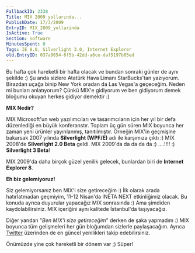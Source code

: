 ```yaml
---
FallbackID: 2338
Title: MIX 2009 yollarında...
PublishDate: 17/3/2009
EntryID: MIX_2009_yollarinda
IsActive: True
Section: software
MinutesSpent: 0
Tags: IE 8.0, Silverlight 3.0, Internet Explorer
old.EntryID: 037a9654-6f5b-42dd-a6ce-daf5197b05ed
---
```

Bu hafta çok hareketli bir hafta olacak ve bundan sonraki günler de aynı
şekilde :) Şu anda sizlere Atatürk Hava Limanı StarBucks'tan yazıyorum.
Birazdan uçağa binip New York oradan da Las Vegas'a geçeceğim. Neden mi
bunları anlatıyorum? Çünkü MIX'e gidiyorum ve ben gidiyorum demek
bloğumu okuyan herkes gidiyor demektir :)

**MIX Nedir?**

MIX Microsoft'un web yazılımcıları ve tasarımcıların için her yıl bir
defa düzenlediği en büyük konferanstır. Toplam üç gün süren MIX boyunca
her zaman yeni ürünler yayınlanmış, tanıtılmıştır. Örneğin MIX'in
geçmişine bakarsak 2007 yılında **Silverlight (WPF/E)** adı ile
karşımıza çıktı :) MIX 2008'de **Silverlight 2.0 Beta** geldi. MIX
2009'da da da da da :) ....!!!! :) **Silverlight 3 Beta**!

MIX 2009'da daha birçok güzel yenilik gelecek, bunlardan biri de
**Internet Explorer 8**.

**Eh biz gelemiyoruz!**

Siz gelemiyorsanız ben MIX'i size getireceğim :) İlk olarak arada
hatırlatmadan geçmiyim, 11-12 Nisan'da INETA NEXT etkinliğimiz olacak.
Bu konuda ayrıca duyurular yapacağız MIX sonrasında :) Ama şimdiden
kaydolabilirsiniz. MIX içeriğini aynı kalitede İstanbul'da taşıyacağız.

Diğer yandan "*Ben MIX'i size getireceğim*" derken de şaka yapmadım :)
MIX boyunca tüm gelişmeleri her gün bloğumdan sizlerle paylaşacağım.
Ayrıca [Twitter](http://www.twitter.com/daronyondem) üzerinden de en
güncel yenilikleri takip edebilirsiniz.

Önümüzde yine çok hareketli bir dönem var ;) Süper!


